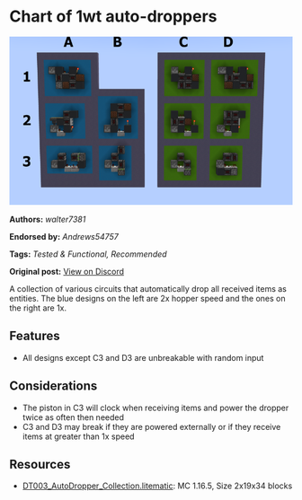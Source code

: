 # Chart of 1wt auto-droppers
<img alt="autodropper_lable_5.png" src="images/autodropper_lable_5.png?raw=1" height="300px">

**Authors:** *walter7381*

**Endorsed by:** *Andrews54757*

**Tags:** *Tested & Functional, Recommended*

**Original post:** [View on Discord](https://discord.com/channels/1375556143186837695/1388317521471475722)

A collection of various circuits that automatically drop all received items as entities. The blue designs on the left are 2x hopper speed and the ones on the right are 1x.

## Features
- All designs except C3 and D3 are unbreakable with random input

## Considerations
- The piston in C3 will clock when receiving items and power the dropper twice as often then needed
- C3 and D3 may break if they are powered externally or if they receive items at greater than 1x speed

## Resources
- [DT003_AutoDropper_Collection.litematic](attachments/DT003_AutoDropper_Collection.litematic): MC 1.16.5, Size 2x19x34 blocks
